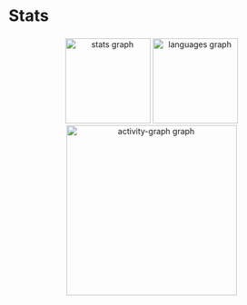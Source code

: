 <h1 align="left">Stats</h1>

###

<div align="center">
  <img src="https://github-readme-stats.vercel.app/api?username=BrunoHenrique-BH&hide_title=false&hide_rank=false&show_icons=true&include_all_commits=true&count_private=true&disable_animations=false&theme=slateorange&locale=en&hide_border=false&order=1&custom_title=BrunoHenrique-BH%20GitHub%20Stats" height="150" alt="stats graph"  />
  <img src="https://github-readme-stats.vercel.app/api/top-langs?username=BrunoHenrique-BH&locale=en&hide_title=false&layout=compact&card_width=320&langs_count=5&theme=slateorange&hide_border=false&order=2" height="150" alt="languages graph"  />
  <img src="https://github-readme-activity-graph.vercel.app/graph?username=BrunoHenrique-BH&radius=16&theme=lucent&area=true&order=5&custom_title=BrunoHenrique-BH%20Contribution%20Graph" height="300" alt="activity-graph graph"  />
</div>

###
